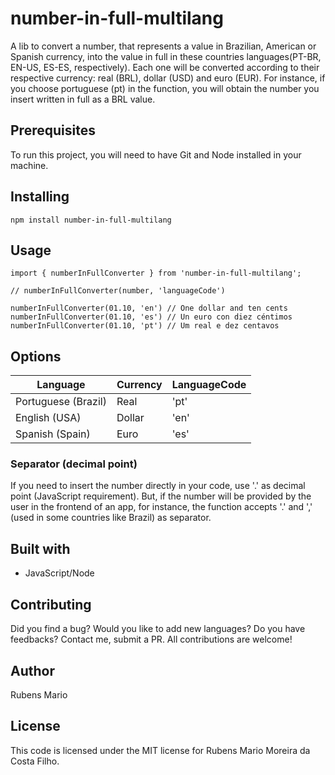 # number-in-full-multilang

A lib to convert a number, that represents a value in Brazilian, American or Spanish currency, into the value in full in these countries languages(PT-BR, EN-US, ES-ES, respectively). Each one will be converted according to their respective currency: real (BRL), dollar (USD) and euro (EUR). For instance, if you choose portuguese (pt) in the function, you will obtain the number you insert written in full as a BRL value.

## Prerequisites

To run this project, you will need to have Git and Node installed in your machine.

## Installing

```
npm install number-in-full-multilang
```

## Usage

```
import { numberInFullConverter } from 'number-in-full-multilang';

// numberInFullConverter(number, 'languageCode')

numberInFullConverter(01.10, 'en') // One dollar and ten cents
numberInFullConverter(01.10, 'es') // Un euro con diez céntimos
numberInFullConverter(01.10, 'pt') // Um real e dez centavos
```

## Options

| Language            | Currency | LanguageCode |
| ------------------- | -------- | ------------ |
| Portuguese (Brazil) | Real     | 'pt'         |
| English (USA)       | Dollar   | 'en'         |
| Spanish (Spain)     | Euro     | 'es'         |

### Separator (decimal point)

If you need to insert the number directly in your code, use '.' as decimal point (JavaScript requirement). But, if the number will be provided by the user in the frontend of an app, for instance, the function accepts '.' and ',' (used in some countries like Brazil) as separator.

## Built with

- JavaScript/Node

## Contributing

Did you find a bug? Would you like to add new languages? Do you have feedbacks? Contact me, submit a PR. All contributions are welcome!

## Author

Rubens Mario

## License

This code is licensed under the MIT license for Rubens Mario Moreira da Costa Filho.
